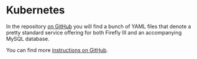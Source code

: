 # Kubernetes

In the repository [on GitHub](https://github.com/firefly-iii/kubernetes) you will find a bunch of YAML files that denote a pretty standard service offering for both Firefly III and an accompanying MySQL database.

You can find more [instructions on GitHub](https://firefly-iii.github.io/kubernetes/).
